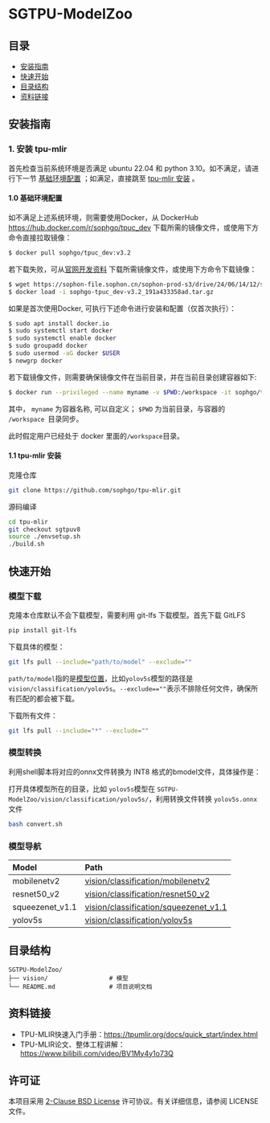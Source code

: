# SGTPU-ModelZoo

## 目录
- [安装指南](#安装指南)
- [快速开始](#快速开始)
- [目录结构](#目录结构)
- [资料链接](#资料链接)


## 安装指南
### 1. 安装 tpu-mlir
首先检查当前系统环境是否满足 ubuntu 22.04 和 python 3.10。如不满足，请进行下一节 [基础环境配置](#10-基础环境配置) ；如满足，直接跳至 [tpu-mlir 安装](#11-tpu-mlir-安装) 。
#### 1.0 基础环境配置
如不满足上述系统环境，则需要使用Docker，从 DockerHub https://hub.docker.com/r/sophgo/tpuc_dev 下载所需的镜像文件，或使用下方命令直接拉取镜像：

```bash
$ docker pull sophgo/tpuc_dev:v3.2
```
若下载失败，可从[官网开发资料](https://developer.sophgo.com/site/index/material/86/all.html) 下载所需镜像文件，或使用下方命令下载镜像：
```bash
$ wget https://sophon-file.sophon.cn/sophon-prod-s3/drive/24/06/14/12/sophgo-tpuc_dev-v3.2_191a433358ad.tar.gz
$ docker load -i sophgo-tpuc_dev-v3.2_191a433358ad.tar.gz
```
如果是首次使用Docker, 可执行下述命令进行安装和配置（仅首次执行）：
```bash
$ sudo apt install docker.io
$ sudo systemctl start docker
$ sudo systemctl enable docker
$ sudo groupadd docker
$ sudo usermod -aG docker $USER
$ newgrp docker
```
若下载镜像文件，则需要确保镜像文件在当前目录，并在当前目录创建容器如下:
```bash
$ docker run --privileged --name myname -v $PWD:/workspace -it sophgo/tpuc_dev:v3.2
```
其中， ```myname``` 为容器名称, 可以自定义； ```$PWD``` 为当前目录，与容器的 ```/workspace ```目录同步。

此时假定用户已经处于 docker 里面的```/workspace```目录。

#### 1.1 tpu-mlir 安装

克隆仓库
```bash
git clone https://github.com/sophgo/tpu-mlir.git
```
源码编译
```bash
cd tpu-mlir
git checkout sgtpuv8
source ./envsetup.sh
./build.sh
```



## 快速开始

### 模型下载
克隆本仓库默认不会下载模型，需要利用 git-lfs 下载模型。首先下载 GitLFS
```bash
pip install git-lfs
```
下载具体的模型：
```bash
git lfs pull --include="path/to/model" --exclude=""
```
```path/to/model```指的是[模型位置](#模型导航)，比如```yolov5s```模型的路径是 ```vision/classification/yolov5s```。```--exclude==""```表示不排除任何文件，确保所有匹配的都会被下载。

下载所有文件：
```bash
git lfs pull --include="*" --exclude=""
```

### 模型转换

利用shell脚本将对应的onnx文件转换为 INT8 格式的bmodel文件，具体操作是：

打开具体模型所在的目录，比如 ```yolov5s```模型在 ```SGTPU-ModelZoo/vision/classification/yolov5s/```，利用转换文件转换 ```yolov5s.onnx``` 文件
```bash
bash convert.sh
```


### 模型导航
|Model                            |Path                                                                                                  |
|:-                               |:-                                                                                                                |
|mobilenetv2                          |[vision/classification/mobilenetv2](vision/classification/mobilenetv2)                                             |
|resnet50_v2                          |[vision/classification/resnet50_v2](vision/classification/resnet50_v2)                                             |
|squeezenet_v1.1             |[vision/classification/squeezenet_v1.1](vision/classification/squeezenet_v1.1)  |                        
|yolov5s                              |[vision/classification/yolov5s](vision/classification/yolov5s)                                               |


## 目录结构
```
SGTPU-ModelZoo/
├── vision/                 # 模型
└── README.md               # 项目说明文档
```

## 资料链接

* TPU-MLIR快速入门手册：https://tpumlir.org/docs/quick_start/index.html
* TPU-MLIR论文、整体工程讲解：https://www.bilibili.com/video/BV1My4y1o73Q

## 许可证

本项目采用 [2-Clause BSD License](LICENSE) 许可协议。有关详细信息，请参阅 LICENSE 文件。


